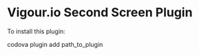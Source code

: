 Vigour.io Second Screen Plugin
==============================
To install this plugin:    

codova plugin add path_to_plugin
